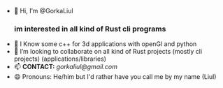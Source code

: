 - 👋 Hi, I’m @GorkaLiul
  ### im interested in all kind of Rust cli programs
- 🌱 I Know some c++ for 3d applications with openGl and python 
- 💞️ I’m looking to collaborate on all kind of Rust projects (mostly cli projects) (applications/libraries)
- 📫 **CONTACT:** _gorkaliul@gmail.com_ 
- 😄 Pronouns: He/him but I'd rather have you call me by my name (Liul)
<!---
GorkaLiul/GorkaLiul is a ✨ special ✨ repository because its `README.md` (this file) appears on your GitHub profile.
You can click the Preview link to take a look at your changes.(
--->
